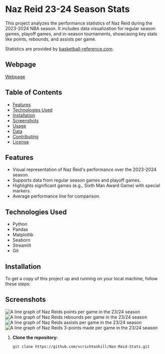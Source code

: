 # Naz Reid 23-24 Season Stats

This project analyzes the performance statistics of Naz Reid during the 2023-2024 NBA season. It includes data visualization for regular season games, playoff games, and in-season tournaments, showcasing key stats like points, rebounds, and assists per game.

Statistics are provided by [basketball-reference.com](basketball-reference.com).

## Webpage
[Webpage](https://naz-reid-stats-wuebrm7ocufrbhffbejleg.streamlit.app/)

## Table of Contents
- [Features](#features)
- [Technologies Used](#technologies-used)
- [Installation](#installation)
- [Screenshots](#screenshots)
- [Usage](#usage)
- [Data](#data)
- [Contributing](#contributing)
- [License](#license)

## Features
- Visual representation of Naz Reid's performance over the 2023-2024 season.
- Supports data from regular season games and playoff games.
- Highlights significant games (e.g., Sixth Man Award Game) with special markers.
- Average performance line for comparison.

## Technologies Used
- Python
- Pandas
- Matplotlib
- Seaborn
- Streamlit
- Git

## Installation

To get a copy of this project up and running on your local machine, follow these steps:

## Screenshots
![A line graph of Naz Reids points per game in the 23/24 season](screenshots/Screenshot%202024-09-27%20at%207.05.04%E2%80%AFPM.png)
![A line graph of Naz Reids rebounds per game in the 23/24 season](screenshots/Screenshot%202024-09-27%20at%207.05.13%E2%80%AFPM.png)
![A line graph of Naz Reids assists per game in the 23/24 season](screenshots/Screenshot%202024-09-27%20at%207.05.22%E2%80%AFPM.png)
![A line graph of Naz Reids 3-points made per game in the 23/24 season](screenshots/Screenshot%202024-09-27%20at%207.05.42%E2%80%AFPM.png)

1. **Clone the repository:**
   ```bash
   git clone https://github.com/vcrichtonhill/Naz-Reid-Stats.git
